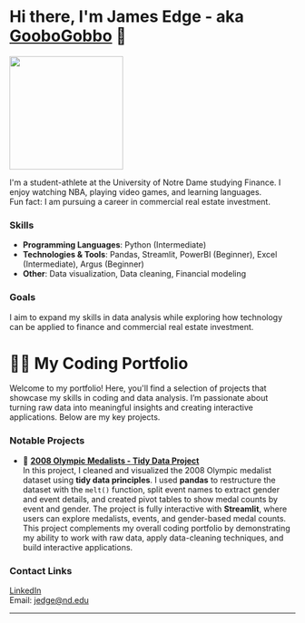 # Hi there, I'm James Edge - aka [GooboGobbo][website] 👋

<img src="https://github.com/GooboGobbo/GooboGobbo/blob/main/Headshot%20Best%201%20(1).png" width="200"/>

I'm a student-athlete at the University of Notre Dame studying Finance. I enjoy watching NBA, playing video games, and learning languages.  
Fun fact: I am pursuing a career in commercial real estate investment.

### Skills
- **Programming Languages**: Python (Intermediate) 
- **Technologies & Tools**: Pandas, Streamlit, PowerBI (Beginner), Excel (Intermediate), Argus (Beginner)  
- **Other**: Data visualization, Data cleaning, Financial modeling

### Goals
I aim to expand my skills in data analysis while exploring how technology can be applied to finance and commercial real estate investment.

# 👨‍💻 My Coding Portfolio

Welcome to my portfolio! Here, you'll find a selection of projects that showcase my skills in coding and data analysis. I’m passionate about turning raw data into meaningful insights and creating interactive applications. Below are my key projects.


### Notable Projects

- 🏅 **[2008 Olympic Medalists - Tidy Data Project](https://github.com/GooboGobbo/TidyData-Project)**  
  In this project, I cleaned and visualized the 2008 Olympic medalist dataset using **tidy data principles**. I used **pandas** to restructure the dataset with the `melt()` function, split event names to extract gender and event details, and created pivot tables to show medal counts by event and gender. The project is fully interactive with **Streamlit**, where users can explore medalists, events, and gender-based medal counts. This project complements my overall coding portfolio by demonstrating my ability to work with raw data, apply data-cleaning techniques, and build interactive applications.


### Contact Links
[LinkedIn][website]  
Email: jedge@nd.edu

---

[website]: https://www.linkedin.com/in/jamesdedge/  

